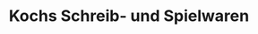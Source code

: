 ---
title: "Kochs Schreib- und Spielwaren"
url: /grossschirma/kochs-schreib-und-spielwaren/
shop: Kiosk
---